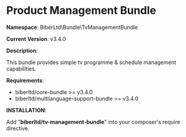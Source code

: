 Product Management Bundle
 ==============
 **Namespace**: BiberLtd\Bundle\TvManagementBundle

 **Current Version**: v3.4.0

 **Description**:

 This bundle provides simple tv programme & schedule management capabilities.

 **Requirements**:
 - biberltd/core-bundle >= v3.4.0
 - biberltd/multilanguage-support-bundle >= v3.4.0

 **INSTALLATION**:

 Add "**biberltd/tv-management-bundle**" into your composer's require directive.